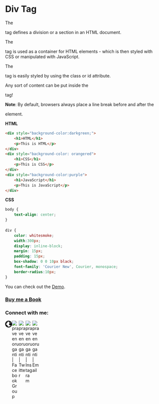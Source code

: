 # Div Tag

The <div> tag defines a division or a section in an HTML document.

The <div> tag is used as a container for HTML elements - which is then styled with CSS or manipulated with JavaScript.

The <div> tag is easily styled by using the class or id attribute.

Any sort of content can be put inside the <div> tag!

**Note**: By default, browsers always place a line break before and after the <div> element.

**HTML**

```HTML
<div style="background-color:darkgreen;">
    <h1>HTML</h1>
    <p>This is HTML</p>
</div>
<div style="background-color: orangered">
    <h1>CSS</h1>
    <p>This is CSS</p>
</div>
<div style="background-color:purple">
    <h1>JavaScript</h1>
    <p>This is JavaScript</p>
</div>

```

**CSS**

```CSS
body {
    text-align: center;
}

div {
    color: whitesmoke;
    width:300px;
    display: inline-block;
    margin: 15px;
    padding: 15px;
    box-shadow: 0 0 10px black;
    font-family: 'Courier New', Courier, monospace;
    border-radius:10px;
}

```

You can check out the [Demo](https://praveenoruganti.github.io/praveenoruganti-html/4_Div/Demo).

### [Buy me a Book](https://www.buymeacoffee.com/praveenoruganti)


### Connect with me:

[<img align="left" alt="praveenorugantitech.blogspot.com" width="22px" src="https://raw.githubusercontent.com/iconic/open-iconic/master/svg/globe.svg" />][website]
[<img align="left" alt="praveenoruganti | Facebook Group" width="22px" src="https://cdn.jsdelivr.net/npm/simple-icons@v3/icons/facebook.svg" />][facebookgroup]
[<img align="left" alt="praveenoruganti | Twitter" width="22px" src="https://cdn.jsdelivr.net/npm/simple-icons@v3/icons/twitter.svg" />][twitter]
[<img align="left" alt="praveenoruganti | Instagram" width="22px" src="https://cdn.jsdelivr.net/npm/simple-icons@v3/icons/instagram.svg" />][instagram]
[<img align="left" alt="praveenoruganti | Email" width="22px" src="https://cdn.jsdelivr.net/npm/simple-icons@v3/icons/gmail.svg" />][email]

<br/>

[website]: https://praveenorugantitech.blogspot.com
[twitter]: https://mobile.twitter.com/praveenoruganti
[facebookgroup]: https://www.facebook.com/groups/praveenorugantitech
[instagram]: https://instagram.com/praveenorugantitech
[email]: mailto:praveenorugantitech@gmail.com
